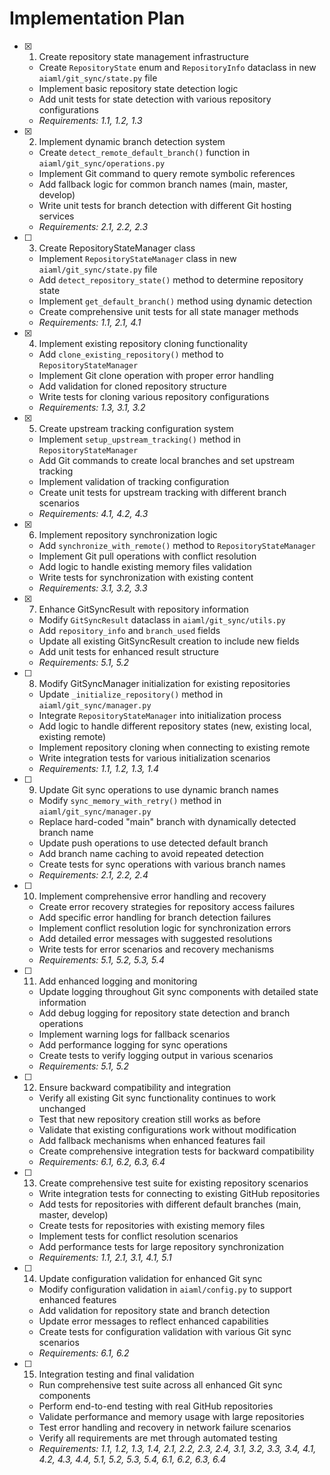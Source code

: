 # Implementation Plan

- [x] 1. Create repository state management infrastructure
  - Create `RepositoryState` enum and `RepositoryInfo` dataclass in new `aiaml/git_sync/state.py` file
  - Implement basic repository state detection logic
  - Add unit tests for state detection with various repository configurations
  - _Requirements: 1.1, 1.2, 1.3_

- [x] 2. Implement dynamic branch detection system
  - Create `detect_remote_default_branch()` function in `aiaml/git_sync/operations.py`
  - Implement Git command to query remote symbolic references
  - Add fallback logic for common branch names (main, master, develop)
  - Write unit tests for branch detection with different Git hosting services
  - _Requirements: 2.1, 2.2, 2.3_

- [ ] 3. Create RepositoryStateManager class
  - Implement `RepositoryStateManager` class in new `aiaml/git_sync/state.py` file
  - Add `detect_repository_state()` method to determine repository state
  - Implement `get_default_branch()` method using dynamic detection
  - Create comprehensive unit tests for all state manager methods
  - _Requirements: 1.1, 2.1, 4.1_

- [x] 4. Implement existing repository cloning functionality
  - Add `clone_existing_repository()` method to `RepositoryStateManager`
  - Implement Git clone operation with proper error handling
  - Add validation for cloned repository structure
  - Write tests for cloning various repository configurations
  - _Requirements: 1.3, 3.1, 3.2_

- [x] 5. Create upstream tracking configuration system
  - Implement `setup_upstream_tracking()` method in `RepositoryStateManager`
  - Add Git commands to create local branches and set upstream tracking
  - Implement validation of tracking configuration
  - Create unit tests for upstream tracking with different branch scenarios
  - _Requirements: 4.1, 4.2, 4.3_

- [x] 6. Implement repository synchronization logic
  - Add `synchronize_with_remote()` method to `RepositoryStateManager`
  - Implement Git pull operations with conflict resolution
  - Add logic to handle existing memory files validation
  - Write tests for synchronization with existing content
  - _Requirements: 3.1, 3.2, 3.3_

- [x] 7. Enhance GitSyncResult with repository information
  - Modify `GitSyncResult` dataclass in `aiaml/git_sync/utils.py`
  - Add `repository_info` and `branch_used` fields
  - Update all existing GitSyncResult creation to include new fields
  - Add unit tests for enhanced result structure
  - _Requirements: 5.1, 5.2_

- [ ] 8. Modify GitSyncManager initialization for existing repositories
  - Update `_initialize_repository()` method in `aiaml/git_sync/manager.py`
  - Integrate `RepositoryStateManager` into initialization process
  - Add logic to handle different repository states (new, existing local, existing remote)
  - Implement repository cloning when connecting to existing remote
  - Write integration tests for various initialization scenarios
  - _Requirements: 1.1, 1.2, 1.3, 1.4_

- [ ] 9. Update Git sync operations to use dynamic branch names
  - Modify `sync_memory_with_retry()` method in `aiaml/git_sync/manager.py`
  - Replace hard-coded "main" branch with dynamically detected branch name
  - Update push operations to use detected default branch
  - Add branch name caching to avoid repeated detection
  - Create tests for sync operations with various branch names
  - _Requirements: 2.1, 2.2, 2.4_

- [ ] 10. Implement comprehensive error handling and recovery
  - Create error recovery strategies for repository access failures
  - Add specific error handling for branch detection failures
  - Implement conflict resolution logic for synchronization errors
  - Add detailed error messages with suggested resolutions
  - Write tests for error scenarios and recovery mechanisms
  - _Requirements: 5.1, 5.2, 5.3, 5.4_

- [ ] 11. Add enhanced logging and monitoring
  - Update logging throughout Git sync components with detailed state information
  - Add debug logging for repository state detection and branch operations
  - Implement warning logs for fallback scenarios
  - Add performance logging for sync operations
  - Create tests to verify logging output in various scenarios
  - _Requirements: 5.1, 5.2_

- [ ] 12. Ensure backward compatibility and integration
  - Verify all existing Git sync functionality continues to work unchanged
  - Test that new repository creation still works as before
  - Validate that existing configurations work without modification
  - Add fallback mechanisms when enhanced features fail
  - Create comprehensive integration tests for backward compatibility
  - _Requirements: 6.1, 6.2, 6.3, 6.4_

- [ ] 13. Create comprehensive test suite for existing repository scenarios
  - Write integration tests for connecting to existing GitHub repositories
  - Add tests for repositories with different default branches (main, master, develop)
  - Create tests for repositories with existing memory files
  - Implement tests for conflict resolution scenarios
  - Add performance tests for large repository synchronization
  - _Requirements: 1.1, 2.1, 3.1, 4.1, 5.1_

- [ ] 14. Update configuration validation for enhanced Git sync
  - Modify configuration validation in `aiaml/config.py` to support enhanced features
  - Add validation for repository state and branch detection
  - Update error messages to reflect enhanced capabilities
  - Create tests for configuration validation with various Git sync scenarios
  - _Requirements: 6.1, 6.2_

- [ ] 15. Integration testing and final validation
  - Run comprehensive test suite across all enhanced Git sync components
  - Perform end-to-end testing with real GitHub repositories
  - Validate performance and memory usage with large repositories
  - Test error handling and recovery in network failure scenarios
  - Verify all requirements are met through automated testing
  - _Requirements: 1.1, 1.2, 1.3, 1.4, 2.1, 2.2, 2.3, 2.4, 3.1, 3.2, 3.3, 3.4, 4.1, 4.2, 4.3, 4.4, 5.1, 5.2, 5.3, 5.4, 6.1, 6.2, 6.3, 6.4_